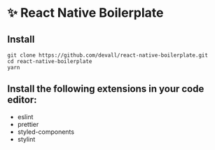 # ✨ React Native Boilerplate

## Install

```
git clone https://github.com/devall/react-native-boilerplate.git
cd react-native-boilerplate
yarn
```

## Install the following extensions in your code editor:

- eslint
- prettier
- styled-components
- stylint

